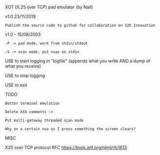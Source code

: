 XOT (X.25 over TCP) pad emulator (by Nail)

v1.0 23/11/2019

    Publish the source code to github for collaboration on X25 Innovation

v1.0 - 15/08/2003

    -P -> pad mode, work from stdin/stdout

    -S -> scan mode, put nuas on stdin

USE <F2> to start logging in "logfile" (appends what you write AND a dump of
what you receive)

USE <F3> to stop logging

USE <F10> to exit

TODO

    Better terminal emulation

    Delete XXX comments :>

    Put multi-gateway threaded scan mode

    Why on a certain nua as I press something the screen clears?

MISC

X25 over TCP protocol RFC https://tools.ietf.org/html/rfc1613
